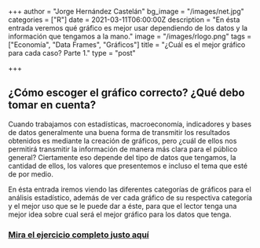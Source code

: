 +++
author = "Jorge Hernández Castelán"
bg_image = "/images/net.jpg"
categories = ["R"]
date = 2021-03-11T06:00:00Z
description = "En ésta entrada veremos qué gráfico es mejor usar dependiendo de los datos y la información que tengamos a la mano."
image = "/images/rlogo.png"
tags = ["Economía", "Data Frames", "Gráficos"]
title = "¿Cuál es el mejor gráfico para cada caso? Parte 1."
type = "post"

+++
## ¿Cómo escoger el gráfico correcto? ¿Qué debo tomar en cuenta?

Cuando trabajamos con estadísticas, macroeconomía, indicadores y bases de datos generalmente una buena forma de transmitir los resultados obtenidos es mediante la creación de gráficos, pero ¿cuál de ellos nos permitirá transmitir la información de manera más clara para el público general? Ciertamente eso depende del tipo de datos que tengamos, la cantidad de ellos, los valores que presentemos e incluso el tema que esté de por medio.

En ésta entrada iremos viendo las diferentes categorías de gráficos para el análisis estadístico, además de ver cada gráfico de su respectiva categoría y el mejor uso que se le puede dar a éste, para que el lector tenga una mejor idea sobre cual será el mejor gráfico para los datos que tenga.

### [Mira el ejercicio completo justo aquí](https://rpubs.com/Jorge_981222/grafico1 "xd")